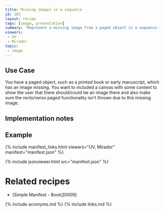 ```yaml
---
title: Missing images in a sequence
id: 283
layout: recipe
tags: [image, presentation]
summary: "Represent a missing image from a paged object in a sequence."
viewers:
 - UV
 - Mirador  
topic:
 - image
---
```


## Use Case

You have a paged object, such as a printed book or early manuscript, which has an image missing. You want to included a canvas with some content to show the user that there should/could be an image there and also make sure the recto/verso paged functionality isn't thrown due to this missing image.


## Implementation notes



## Example

{% include manifest_links.html viewers="UV, Mirador" manifest="manifest.json" %}

{% include jsonviewer.html src="manifest.json" %}


# Related recipes

* [Simple Manifest - Book][0009]

{% include acronyms.md %}
{% include links.md %}
